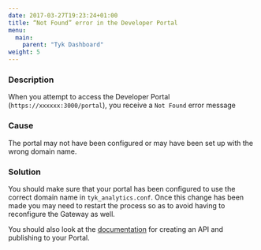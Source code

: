 ```yaml
---
date: 2017-03-27T19:23:24+01:00
title: “Not Found” error in the Developer Portal
menu:
  main:
    parent: "Tyk Dashboard"
weight: 5 
---
```


### Description

When you attempt to access the Developer Portal (`https://xxxxxx:3000/portal`), you receive a `Not Found` error message

### Cause

The portal may not have been configured or may have been set up with the wrong domain name.

### Solution

You should make sure that your portal has been configured to use the correct domain name in `tyk_analytics.conf`. Once this change has been made you may need to restart the process so as to avoid having to reconfigure the Gateway as well.

You should also look at the [documentation](/docs/publish/tutorials/publish-api-developer-portal/) for creating an API and publishing to your Portal.




